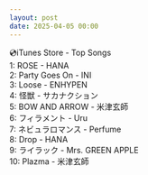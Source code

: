 ```yaml
---
layout: post
date: 2025-04-05 00:00
---
```


💿iTunes Store - Top Songs<br />
1: ROSE - HANA<br />
2: Party Goes On - INI<br />
3: Loose - ENHYPEN<br />
4: 怪獣 - サカナクション<br />
5: BOW AND ARROW - 米津玄師<br />
6: フィラメント - Uru<br />
7: ネビュラロマンス - Perfume<br />
8: Drop - HANA<br />
9: ライラック - Mrs. GREEN APPLE<br />
10: Plazma - 米津玄師<br />
